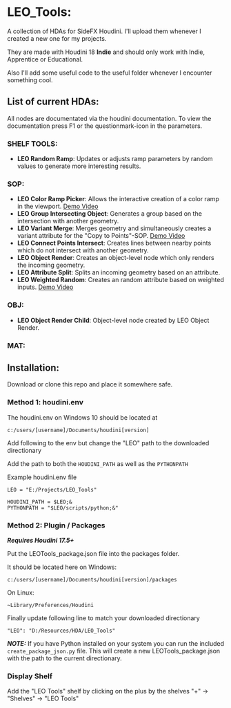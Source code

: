 # LEO_Tools:
A collection of HDAs for SideFX Houdini.
I'll upload them whenever I created a new one for my projects.

They are made with Houdini 18 **Indie** and should only work with Indie, Apprentice or Educational.

Also I'll add some useful code to the useful folder whenever I encounter something cool.

## List of current HDAs:
All nodes are documentated via the houdini documentation. To view the documentation press F1 or the questionmark-icon in the parameters.

### SHELF TOOLS:
* **LEO Random Ramp**: Updates or adjusts ramp parameters by random values to generate more interesting results.

### SOP:
* **LEO Color Ramp Picker**: Allows the interactive creation of a color ramp in the viewport. [Demo Video](https://vimeo.com/448546910)
* **LEO Group Intersecting Object**: Generates a group based on the intersection with another geometry.
* **LEO Variant Merge**: Merges geometry and simultaneously creates a variant attribute for the "Copy to Points"-SOP. [Demo Video](https://vimeo.com/448293988)
* **LEO Connect Points Intersect**: Creates lines between nearby points which do not intersect with another geometry.
* **LEO Object Render**: Creates an object-level node which only renders the incoming geometry.
* **LEO Attribute Split**: Splits an incoming geometry based on an attribute.
* **LEO Weighted Random**: Creates an random attribute based on weighted inputs. [Demo Video](https://vimeo.com/448293988)

### OBJ:
* **LEO Object Render Child**: Object-level node created by LEO Object Render.

### MAT:

## Installation:
Download or clone this repo and place it somewhere safe.

### Method 1: houdini.env
The houdini.env on Windows 10 should be located at 

```c:/users/[username]/Documents/houdini[version]```

Add following to the env but change the "LEO" path to the downloaded directionary

Add the path to both the ```HOUDINI_PATH``` as well as the ```PYTHONPATH```

Example houdini.env file
```
LEO = "E:/Projects/LEO_Tools"

HOUDINI_PATH = $LEO;&
PYTHONPATH = "$LEO/scripts/python;&"
```

### Method 2: Plugin / Packages
***Requires Houdini 17.5+***

Put the LEOTools_package.json file into the packages folder. 

It should be located here on Windows:

```c:/users/[username]/Documents/houdini[version]/packages```

On Linux:

```~Library/Preferences/Houdini```

Finally update following line to match your downloaded directionary

```"LEO": "D:/Resources/HDA/LEO_Tools"``` 

***NOTE:***
If you have Python installed on your system you can run the included ```create_package_json.py``` file.
This will create a new LEOTools_package.json with the path to the current directionary.
### Display Shelf ###

Add the "LEO Tools" shelf by clicking on the plus by the shelves
"+" -> "Shelves" -> "LEO Tools"